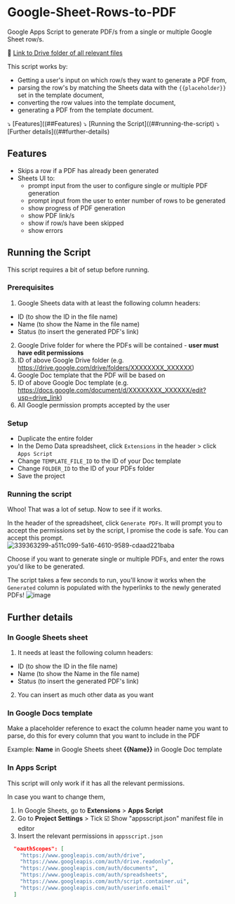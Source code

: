# Google-Sheet-Rows-to-PDF
Google Apps Script to generate PDF/s from a single or multiple Google Sheet row/s. 

🔗 [Link to Drive folder of all relevant files](https://drive.google.com/drive/folders/1WgX4NAEuIvpV3iiiObg1UrrnkOUrnkGR?usp=sharing)

This script works by:
- Getting a user's input on which row/s they want to generate a PDF from,
- parsing the row's by matching the Sheets data with the `{{placeholder}}` set in the template document,
- converting the row values into the template document,
- generating a PDF from the template document.

⤵️ [Features]((##Features)
⤵️ [Running the Script]((##running-the-script)
⤵️ [Further details]((##further-details)

## Features 
- Skips a row if a PDF has already been generated 
- Sheets UI to:
    - prompt input from the user to configure single or multiple PDF generation
    - prompt input from the user to enter number of rows to be generated
    - show progress of PDF generation
    - show PDF link/s
    - show if row/s have been skipped
    - show errors 

## Running the Script
This script requires a bit of setup before running.

### Prerequisites
1. Google Sheets data with at least the following column headers:
  - ID (to show the ID in the file name)
  - Name (to show the Name in the file name)
  - Status (to insert the generated PDF's link)
2. Google Drive folder for where the PDFs will be contained - **user must have edit permissions**
3. ID of above Google Drive folder (e.g. https://drive.google.com/drive/folders/XXXXXXXX_XXXXXX)
4. Google Doc template that the PDF will be based on
5. ID of above Google Doc template (e.g. https://docs.google.com/document/d/XXXXXXXX_XXXXXX/edit?usp=drive_link)
6. All Google permission prompts accepted by the user

### Setup
- Duplicate the entire folder
- In the Demo Data spreadsheet, click `Extensions` in the header > click `Apps Script`
- Change `TEMPLATE_FILE_ID` to the ID of your Doc template
- Change `FOLDER_ID` to the ID of your PDFs folder
- Save the project

### Running the script
Whoo! That was a lot of setup. Now to see if it works.

In the header of the spreadsheet, click `Generate PDFs`. 
It will prompt you to accept the permissions set by the script, I promise the code is safe. You can accept this prompt.
![339363299-a511c099-5a16-4610-9589-cdaad221baba](https://github.com/nelrob/Google-Sheet-Rows-to-PDF/assets/71628453/6a80cf1e-c258-45fd-ab12-584096a3feb1)

Choose if you want to generate single or multiple PDFs, and enter the rows you'd like to be generated.

The script takes a few seconds to run, you'll know it works when the `Generated` column is populated with the hyperlinks to the newly generated PDFs!
![image](https://github.com/nelrob/Google-Sheet-Rows-to-PDF/assets/71628453/bb26ec95-85bd-40ac-8a14-60a9ecd71049)

## Further details

### In Google Sheets sheet
1. It needs at least the following column headers:
  - ID (to show the ID in the file name)
  - Name (to show the Name in the file name)
  - Status (to insert the generated PDF's link)
2. You can insert as much other data as you want

### In Google Docs template
Make a placeholder reference to exact the column header name you want to parse, do this for every column that you want to include in the PDF

Example: 
**Name** in Google Sheets sheet
**{{Name}}** in Google Doc template

### In Apps Script
This script will only work if it has all the relevant permissions. 

In case you want to change them,
1. In Google Sheets, go to **Extensions** > **Apps Script**
2. Go to **Project Settings** > Tick :ballot_box_with_check: Show "appsscript.json" manifest file in editor
3. Insert the relevant permissions in  `appsscript.json`

``` json
  "oauthScopes": [
    "https://www.googleapis.com/auth/drive",
    "https://www.googleapis.com/auth/drive.readonly",
    "https://www.googleapis.com/auth/documents",
    "https://www.googleapis.com/auth/spreadsheets",
    "https://www.googleapis.com/auth/script.container.ui",
    "https://www.googleapis.com/auth/userinfo.email"
  ]
```
